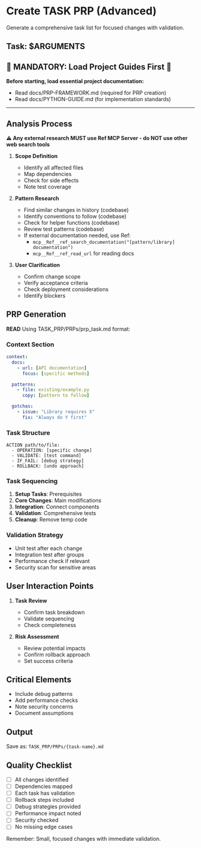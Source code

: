 # Create TASK PRP (Advanced)

Generate a comprehensive task list for focused changes with validation.

## Task: $ARGUMENTS

## 🚨 MANDATORY: Load Project Guides First 🚨

**Before starting, load essential project documentation:**
- Read docs/PRP-FRAMEWORK.md (required for PRP creation)
- Read docs/PYTHON-GUIDE.md (for implementation standards)

---

## Analysis Process

**⚠️ Any external research MUST use Ref MCP Server - do NOT use other web search tools**

1. **Scope Definition**
   - Identify all affected files
   - Map dependencies
   - Check for side effects
   - Note test coverage

2. **Pattern Research**
   - Find similar changes in history (codebase)
   - Identify conventions to follow (codebase)
   - Check for helper functions (codebase)
   - Review test patterns (codebase)
   - If external documentation needed, use Ref:
     - `mcp__Ref__ref_search_documentation("[pattern/library] documentation")`
     - `mcp__Ref__ref_read_url` for reading docs

3. **User Clarification**
   - Confirm change scope
   - Verify acceptance criteria
   - Check deployment considerations
   - Identify blockers

## PRP Generation

**READ**
Using TASK_PRP/PRPs/prp_task.md format:

### Context Section

```yaml
context:
  docs:
    - url: [API documentation]
      focus: [specific methods]

  patterns:
    - file: existing/example.py
      copy: [pattern to follow]

  gotchas:
    - issue: "Library requires X"
      fix: "Always do Y first"
```

### Task Structure

```
ACTION path/to/file:
  - OPERATION: [specific change]
  - VALIDATE: [test command]
  - IF_FAIL: [debug strategy]
  - ROLLBACK: [undo approach]
```

### Task Sequencing

1. **Setup Tasks**: Prerequisites
2. **Core Changes**: Main modifications
3. **Integration**: Connect components
4. **Validation**: Comprehensive tests
5. **Cleanup**: Remove temp code

### Validation Strategy

- Unit test after each change
- Integration test after groups
- Performance check if relevant
- Security scan for sensitive areas

## User Interaction Points

1. **Task Review**
   - Confirm task breakdown
   - Validate sequencing
   - Check completeness

2. **Risk Assessment**
   - Review potential impacts
   - Confirm rollback approach
   - Set success criteria

## Critical Elements

- Include debug patterns
- Add performance checks
- Note security concerns
- Document assumptions

## Output

Save as: `TASK_PRP/PRPs/{task-name}.md`

## Quality Checklist

- [ ] All changes identified
- [ ] Dependencies mapped
- [ ] Each task has validation
- [ ] Rollback steps included
- [ ] Debug strategies provided
- [ ] Performance impact noted
- [ ] Security checked
- [ ] No missing edge cases

Remember: Small, focused changes with immediate validation.
